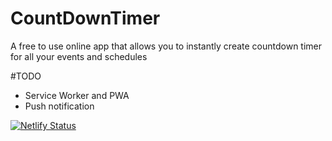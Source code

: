 # CountDownTimer

A free to use online app that allows you to instantly create countdown timer for all your events and schedules


#TODO
* Service Worker and PWA
* Push notification


[![Netlify Status](https://api.netlify.com/api/v1/badges/56cb0948-e8b7-4281-abbe-c080d9f72a84/deploy-status)](mycountdowns.netlify.app)
